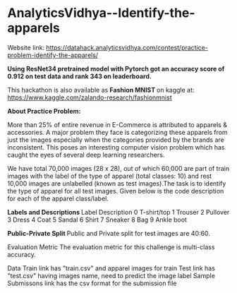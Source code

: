 # AnalyticsVidhya--Identify-the-apparels

Website link: https://datahack.analyticsvidhya.com/contest/practice-problem-identify-the-apparels/

<b> Using ResNet34 pretrained model with Pytorch got an accuracy score of 0.912 on test data and rank 343 on leaderboard. </b>

This hackathon is also available as <b> Fashion MNIST </b> on kaggle at: https://www.kaggle.com/zalando-research/fashionmnist

<b> About Practice Problem: </b>

More than 25% of entire revenue in E-Commerce is attributed to apparels & accessories. A major problem they face is categorizing these apparels from just the images especially when the categories provided by the brands are inconsistent. This poses an interesting computer vision problem which has caught the eyes of several deep learning researchers.

We have total 70,000 images (28 x 28), out of which 60,000 are part of train images with the label of the type of apparel (total classes: 10) and rest 10,000 images are unlabelled (known as test images).The task is to identify the type of apparel for all test images. Given below is the code description for each of the apparel class/label.
 
<b> Labels and Descriptions </b>
Label	Description
0	T-shirt/top
1	Trouser
2	Pullover
3	Dress
4	Coat
5	Sandal
6	Shirt
7	Sneaker
8	Bag
9	Ankle boot 

<b> Public-Private Split </b>
Public and Private split for test images are 40:60.

</b> Evaluation Metric </b>
The evaluation metric for this challenge is multi-class accuracy.

</b> Data </b>
Train link has "train.csv" and apparel images for train
Test link has "test.csv" having images name, need to predict the image label
Sample Submissons link has the csv format for the submission file
